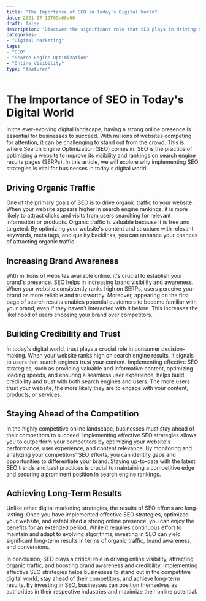 ```yaml
--- 
title: "The Importance of SEO in Today's Digital World" 
date: 2021-07-19T09:00:00 
draft: false 
description: "Discover the significant role that SEO plays in driving online visibility and attracting organic traffic to your website." 
categories: 
- "Digital Marketing" 
tags: 
- "SEO" 
- "Search Engine Optimization" 
- "Online Visibility" 
type: "featured" 
--- 
```


# The Importance of SEO in Today's Digital World

In the ever-evolving digital landscape, having a strong online presence is essential for businesses to succeed. With millions of websites competing for attention, it can be challenging to stand out from the crowd. This is where Search Engine Optimization (SEO) comes in. SEO is the practice of optimizing a website to improve its visibility and rankings on search engine results pages (SERPs). In this article, we will explore why implementing SEO strategies is vital for businesses in today's digital world.

## Driving Organic Traffic

One of the primary goals of SEO is to drive organic traffic to your website. When your website appears higher in search engine rankings, it is more likely to attract clicks and visits from users searching for relevant information or products. Organic traffic is valuable because it is free and targeted. By optimizing your website's content and structure with relevant keywords, meta tags, and quality backlinks, you can enhance your chances of attracting organic traffic.

## Increasing Brand Awareness

With millions of websites available online, it's crucial to establish your brand's presence. SEO helps in increasing brand visibility and awareness. When your website consistently ranks high on SERPs, users perceive your brand as more reliable and trustworthy. Moreover, appearing on the first page of search results enables potential customers to become familiar with your brand, even if they haven't interacted with it before. This increases the likelihood of users choosing your brand over competitors.

## Building Credibility and Trust

In today's digital world, trust plays a crucial role in consumer decision-making. When your website ranks high on search engine results, it signals to users that search engines trust your content. Implementing effective SEO strategies, such as providing valuable and informative content, optimizing loading speeds, and ensuring a seamless user experience, helps build credibility and trust with both search engines and users. The more users trust your website, the more likely they are to engage with your content, products, or services.

## Staying Ahead of the Competition

In the highly competitive online landscape, businesses must stay ahead of their competitors to succeed. Implementing effective SEO strategies allows you to outperform your competitors by optimizing your website's performance, user experience, and content relevance. By monitoring and analyzing your competitors' SEO efforts, you can identify gaps and opportunities to differentiate your brand. Staying up-to-date with the latest SEO trends and best practices is crucial to maintaining a competitive edge and securing a prominent position in search engine rankings.

## Achieving Long-Term Results

Unlike other digital marketing strategies, the results of SEO efforts are long-lasting. Once you have implemented effective SEO strategies, optimized your website, and established a strong online presence, you can enjoy the benefits for an extended period. While it requires continuous effort to maintain and adapt to evolving algorithms, investing in SEO can yield significant long-term results in terms of organic traffic, brand awareness, and conversions.

In conclusion, SEO plays a critical role in driving online visibility, attracting organic traffic, and boosting brand awareness and credibility. Implementing effective SEO strategies helps businesses to stand out in the competitive digital world, stay ahead of their competitors, and achieve long-term results. By investing in SEO, businesses can position themselves as authorities in their respective industries and maximize their online potential.
